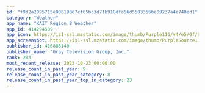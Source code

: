 ```yaml
---
id: "f9d2a2995715e00819867cf65bc3d71b918dfa56d5503356be09237a4e740ed1"
category: "Weather"
app_name: "KAIT Region 8 Weather"
app_id: 414294539
app_icon: https://is1-ssl.mzstatic.com/image/thumb/Purple116/v4/e5/0f/90/e50f9072-43a0-2d6d-3ab4-923844667a00/AppIcon-1x_U007emarketing-0-4-0-85-220.jpeg/1024x1024bb.png
app_screenshot: https://is1-ssl.mzstatic.com/image/thumb/PurpleSource116/v4/64/26/1c/64261c9a-0ca6-11be-1476-deaf17f77d50/5e6cf05e-a727-45ed-b6be-d43eaae0a42d_Simulator_Screen_Shot_-_11ProMax_-_2023-07-14_at_11.13.41.png/1242x2688bb.png
publisher_id: 416888140
publisher_name: "Gray Television Group, Inc."
rank: 283
most_recent_release: 2023-10-23 00:00:00
release_count_in_past_year: 9
release_count_in_past_year_category: 8
release_count_in_past_year_top_in_category: 23
---
```

